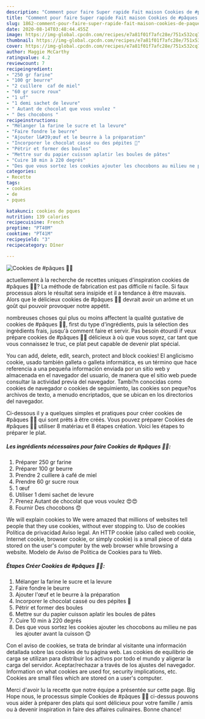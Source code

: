 ```yaml
---
description: "Comment pour faire Super rapide Fait maison Cookies de #pâques 🐣🐣"
title: "Comment pour faire Super rapide Fait maison Cookies de #pâques 🐣🐣"
slug: 1862-comment-pour-faire-super-rapide-fait-maison-cookies-de-paques
date: 2020-08-14T03:48:44.455Z
image: https://img-global.cpcdn.com/recipes/e7a81f01f7afc28e/751x532cq70/cookies-de-paques-🐣🐣-photo-principale-de-la-recette.jpg
thumbnail: https://img-global.cpcdn.com/recipes/e7a81f01f7afc28e/751x532cq70/cookies-de-paques-🐣🐣-photo-principale-de-la-recette.jpg
cover: https://img-global.cpcdn.com/recipes/e7a81f01f7afc28e/751x532cq70/cookies-de-paques-🐣🐣-photo-principale-de-la-recette.jpg
author: Maggie McCarthy
ratingvalue: 4.2
reviewcount: 7
recipeingredient:
- "250 gr farine"
- "100 gr beurre"
- "2 cuillere  caf de miel"
- "60 gr sucre roux"
- "1 uf"
- "1 demi sachet de levure"
- " Autant de chocolat que vous voulez "
- " Des chocobons "
recipeinstructions:
- "Mélanger la farine le sucre et la levure"
- "Faire fondre le beurre"
- "Ajouter l&#39;œuf et le beurre à la préparation"
- "Incorporer le chocolat cassé ou des pépites 🍫"
- "Pétrir et former des boules"
- "Mettre sur du papier cuisson aplatir les boules de pâtes"
- "Cuire 10 min à 220 degrés"
- "Des que vous sortez les cookies ajouter les chocobons au milieu ne pas les ajouter avant la cuisson 😊"
categories:
- Recette
tags:
- cookies
- de
- pques

katakunci: cookies de pques 
nutrition: 139 calories
recipecuisine: French
preptime: "PT40M"
cooktime: "PT41M"
recipeyield: "3"
recipecategory: Dîner

---
```



![Cookies de #pâques 🐣🐣](https://img-global.cpcdn.com/recipes/e7a81f01f7afc28e/751x532cq70/cookies-de-paques-🐣🐣-photo-principale-de-la-recette.jpg)

actuellement à la recherche de recettes uniques d'inspiration cookies de #pâques 🐣🐣? La méthode de fabrication est pas difficile ni facile. Si faux processus alors le résultat sera insipide et il a tendance à être mauvais. Alors que le délicieux cookies de #pâques 🐣🐣 devrait avoir un arôme et un goût qui pouvoir provoquer notre appétit.

nombreuses choses qui plus ou moins affectent la qualité gustative de cookies de #pâques 🐣🐣, first du type d'ingrédients, puis la sélection des ingrédients frais, jusqu'à comment faire et servir. Pas besoin étourdi if veux prépare cookies de #pâques 🐣🐣 délicieux à où que vous soyez, car tant que vous connaissez le truc, ce plat peut capable de devenir plat spécial.

You can add, delete, edit, search, protect and block cookies! El anglicismo cookie, usado también galleta o galleta informática, es un término que hace referencia a una pequeña información enviada por un sitio web y almacenada en el navegador del usuario, de manera que el sitio web puede consultar la actividad previa del navegador. Tambi?n conocidas como cookies de navegador o cookies de seguimiento, las cookies son peque?os archivos de texto, a menudo encriptados, que se ubican en los directorios del navegador.


Ci-dessous il y a quelques simples et pratiques pour créer cookies de #pâques 🐣🐣 qui sont prêts à être créés. Vous pouvez préparer Cookies de #pâques 🐣🐣 utiliser 8 matériau et 8 étapes création. Voici les étapes to préparer le plat.

<!--inarticleads1-->

##### Les ingrédients nécessaires pour faire Cookies de #pâques 🐣🐣:

1. Préparer 250 gr farine
1. Préparer 100 gr beurre
1. Prendre 2 cuillere à café de miel
1. Prendre 60 gr sucre roux
1.  1 œuf
1. Utiliser 1 demi sachet de levure
1. Prenez  Autant de chocolat que vous voulez 😍😍
1. Fournir  Des chocobons 😍


We will explain cookies to We were amazed that millions of websites tell people that they use cookies, without ever stopping to. Uso de cookies Política de privacidad Aviso legal. An HTTP cookie (also called web cookie, Internet cookie, browser cookie, or simply cookie) is a small piece of data stored on the user&#39;s computer by the web browser while browsing a website. Modelo de Aviso de Politica de Cookies para tu Web. 

<!--inarticleads2-->

##### Étapes Créer Cookies de #pâques 🐣🐣:

1. Mélanger la farine le sucre et la levure
1. Faire fondre le beurre
1. Ajouter l&#39;œuf et le beurre à la préparation
1. Incorporer le chocolat cassé ou des pépites 🍫
1. Pétrir et former des boules
1. Mettre sur du papier cuisson aplatir les boules de pâtes
1. Cuire 10 min à 220 degrés
1. Des que vous sortez les cookies ajouter les chocobons au milieu ne pas les ajouter avant la cuisson 😊


Con el aviso de cookies, se trata de brindar al visitante una información detallada sobre las cookies de tu página web. Las cookies de equilibrio de carga se utilizan para distribuir los activos por todo el mundo y aligerar la carga del servidor. Aceptar/rechazar a través de los ajustes del navegador. Information on what cookies are used for, security implications, etc. Cookies are small files which are stored on a user&#39;s computer. 


Merci d'avoir lu la recette que notre équipe a présentée sur cette page. Big Hope nous, le processus simple Cookies de #pâques 🐣🐣 ci-dessus pouvons vous aider à préparer des plats qui sont délicieux pour votre famille / amis ou à devenir inspiration in faire des affaires culinaires. Bonne chance!
